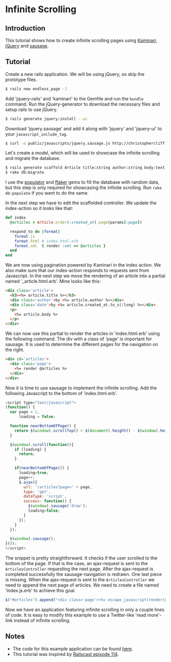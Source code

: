 # Infinite Scrolling

## Introduction
This tutorial shows how to create infinite scrolling pages using [Kaminari](https://github.com/amatsuda/kaminari), [jQuery](http://jquery.com) and [sausage](http://christophercliff.github.com/sausage).

## Tutorial
Create a new rails application. We will be using jQuery, so skip the prototype files.

``` sh
$ rails new endless_page -J
```

Add 'jquery-rails' and 'kaminari' to the Gemfile and run the `bundle` command. Run the jQuery-generator to download the necessary files and setup rails to use jQuery.

``` sh
$ rails generate jquery:install --ui
```

Download 'jquery.sausage' and add it along with 'jquery' and 'jquery-ui' to your `javascript_include_tag`.

``` sh
$ curl -o public/javascripts/jquery.sausage.js http://christophercliff.github.com/sausage/jquery.sausage.js
```

Let's create a model, which will be used to showcase the infinite scrolling and migrate the database.

``` sh
$ rails generate scaffold Article title:string author:string body:text
$ rake db:migrate
```

I use the [populator](https://github.com/ryanb/populator) and [ffaker](https://github.com/EmmanuelOga/ffaker) gems to fill the database with random data, but this step is only required for showcasing the infinite scrolling. Run `rake db:populate` if you want to do the same.

In the next step we have to edit the scaffolded controller. We update the index-action so it looks like that:

``` ruby
def index
  @articles = Article.order(:created_at).page(params[:page])

  respond_to do |format|
    format.js
    format.html # index.html.erb
    format.xml  { render :xml => @articles }
  end
end
```

We are now using pagination powered by Kaminari in the index action. We also make sure that our index-action responds to requests sent from Javascript. In the next step we move the rendering of an article into a partial named '_article.html.erb'. Mine looks like this:

``` html
<div class='article'>
  <h3><%= article.title %></h3>
  <div class='author'>by <%= article.author %></div>
  <div class='date'>by <%= article.created_at.to_s(:long) %></div>
  <p>
    <%= article.body %>
  </p>
</div>
```

We can now use this partial to render the articles in 'index.html.erb' using the following command. The div with a class of 'page' is important for sausage. It is used to determine the different pages for the navigation on the right.

``` html
<div id='articles'>
  <div class='page'>
    <%= render @articles %>
  </div>
</div>
```

Now it is time to use sausage to implement the infinite scrolling. Add the following Javascript to the bottom of 'index.html.erb'.

``` js
<script type="text/javascript">
(function() {
  var page = 1,
      loading = false;

  function nearBottomOfPage() {
    return $(window).scrollTop() > $(document).height() - $(window).height() - 200;
  }

  $(window).scroll(function(){
    if (loading) {
      return;
    }

    if(nearBottomOfPage()) {
      loading=true;
      page++;
      $.ajax({
        url: '/articles?page=' + page,
        type: 'get',
        dataType: 'script',
        success: function() {
          $(window).sausage('draw');
          loading=false;
        }
      });
    }
  });

  $(window).sausage();
}());
</script>
```

The snippet is pretty straightforward. It checks if the user scrolled to the bottom of the page. If that is the case, an ajax-request is sent to the `ArticlesController` requesting the next page. After the ajax-request is completed successfully the sausage-navigation is redrawn. One last piece is missing. When the ajax-request is sent to the `ArticlesController` we need to append the next page of articles. We need to create a file named 'index.js.erb' to achieve this goal.

``` js
$("#articles").append("<div class='page'><%= escape_javascript(render(@articles)) %></div>");
```

Now we have an application featuring infinite scrolling in only a couple lines of code. It is easy to modify this example to use a Twitter-like 'read more'-link instead of infinite scrolling.

## Notes
* The code for this example application can be found [here](https://www.github.com/fschwahn/endless_page).
* This tutorial was inspired by [Railscast episode 114](http://railscasts.com/episodes/114-endless-page).